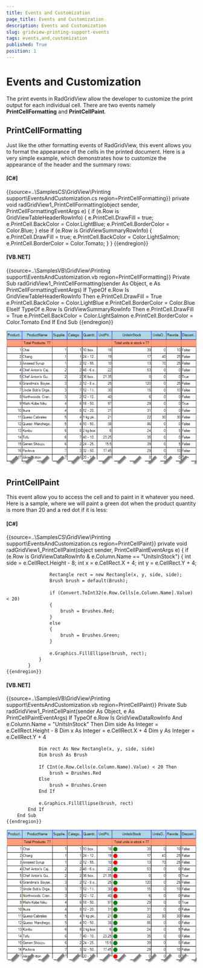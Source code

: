 ```yaml
---
title: Events and Customization
page_title: Events and Customization
description: Events and Customization
slug: gridview-printing-support-events
tags: events,and,customization
published: True
position: 1
---
```


# Events and Customization



The print events in RadGridView allow the developer to customize the print output for 
        	each individual cell. There are two events namely __PrintCellFormatting__ 
        	and __PrintCellPaint__.
        

## PrintCellFormatting

Just like the other formatting events of RadGridView, this event allows you to format the appearance of 
     		the cells in the printed document. Here is a very simple example, which demonstrates how to customize
     		the appearance of the header and the summary rows:
     	

#### __[C#]__

{{source=..\SamplesCS\GridView\Printing support\EventsAndCustomization.cs region=PrintCellFormatting}}
	        private void radGridView1_PrintCellFormatting(object sender, PrintCellFormattingEventArgs e)
	        {
	            if (e.Row is GridViewTableHeaderRowInfo)
	            {
	                e.PrintCell.DrawFill = true;
	                e.PrintCell.BackColor = Color.LightBlue;
	                e.PrintCell.BorderColor = Color.Blue;
	            }
	            else if (e.Row is GridViewSummaryRowInfo)
	            {
	                e.PrintCell.DrawFill = true;
	                e.PrintCell.BackColor = Color.LightSalmon;
	                e.PrintCell.BorderColor = Color.Tomato;
	            }
	        }
	{{endregion}}



#### __[VB.NET]__

{{source=..\SamplesVB\GridView\Printing support\EventsAndCustomization.vb region=PrintCellFormatting}}
	    Private Sub radGridView1_PrintCellFormatting(sender As Object, e As PrintCellFormattingEventArgs)
	        If TypeOf e.Row Is GridViewTableHeaderRowInfo Then
	            e.PrintCell.DrawFill = True
	            e.PrintCell.BackColor = Color.LightBlue
	            e.PrintCell.BorderColor = Color.Blue
	        ElseIf TypeOf e.Row Is GridViewSummaryRowInfo Then
	            e.PrintCell.DrawFill = True
	            e.PrintCell.BackColor = Color.LightSalmon
	            e.PrintCell.BorderColor = Color.Tomato
	        End If
	    End Sub
	{{endregion}}

![gridview-printing-support-events 001](images/gridview-printing-support-events001.png)

## PrintCellPaint

This event allow you to access the cell and to paint in it whatever you need. Here is a sample, where
        we will paint a green dot when the product quantity is more than 20 and a red dot if it is less:

#### __[C#]__

{{source=..\SamplesCS\GridView\Printing support\EventsAndCustomization.cs region=PrintCellPaint}}
	        private void radGridView1_PrintCellPaint(object sender, PrintCellPaintEventArgs e)
	        {
	            if (e.Row is GridViewDataRowInfo & e.Column.Name == "UnitsInStock")
	            {
	                int side = e.CellRect.Height - 8;
	                int x = e.CellRect.X + 4;
	                int y = e.CellRect.Y + 4;
	
	                Rectangle rect = new Rectangle(x, y, side, side);
	                Brush brush = default(Brush);
	
	                if (Convert.ToInt32(e.Row.Cells[e.Column.Name].Value) < 20)
	                {
	                    brush = Brushes.Red;
	                }
	                else
	                {
	                    brush = Brushes.Green;
	                }
	
	                e.Graphics.FillEllipse(brush, rect);
	            }
	        }
	{{endregion}}



#### __[VB.NET]__

{{source=..\SamplesVB\GridView\Printing support\EventsAndCustomization.vb region=PrintCellPaint}}
	    Private Sub radGridView1_PrintCellPaint(sender As Object, e As PrintCellPaintEventArgs)
	        If TypeOf e.Row Is GridViewDataRowInfo And e.Column.Name = "UnitsInStock" Then
	            Dim side As Integer = e.CellRect.Height - 8
	            Dim x As Integer = e.CellRect.X + 4
	            Dim y As Integer = e.CellRect.Y + 4
	
	            Dim rect As New Rectangle(x, y, side, side)
	            Dim brush As Brush
	
	            If CInt(e.Row.Cells(e.Column.Name).Value) < 20 Then
	                brush = Brushes.Red
	            Else
	                brush = Brushes.Green
	            End If
	
	            e.Graphics.FillEllipse(brush, rect)
	        End If
	    End Sub
	{{endregion}}

![gridview-printing-support-events 002](images/gridview-printing-support-events002.png)
